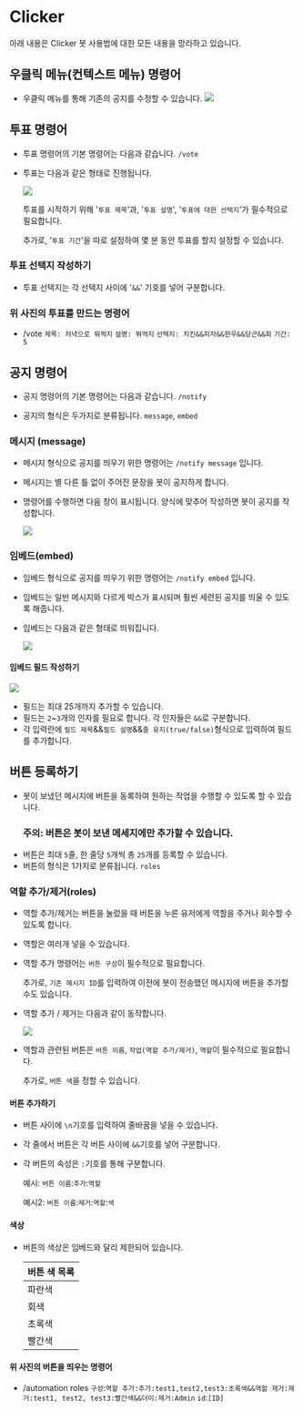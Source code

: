 # Clicker
아래 내용은 Clicker 봇 사용법에 대한 모든 내용을 망라하고 있습니다.

## 우클릭 메뉴(컨텍스트 메뉴) 명령어
- 우클릭 메뉴를 통해 기존의 공지를 수정할 수 있습니다.
 ![](https://cdn.discordapp.com/attachments/894978067699757068/950694743443140628/unknown.png)

## 투표 명령어
- 투표 명령어의 기본 명령어는 다음과 같습니다. ``/vote`` 

- 투표는 다음과 같은 형태로 진행됩니다.

  ![](https://cdn.discordapp.com/attachments/898886636434260008/899677778725711953/unknown.png)

  투표를 시작하기 위해 '``투표 제목``'과, '``투표 설명``', '``투표에 대한 선택지``'가 필수적으로 필요합니다.

  추가로, '``투표 기간``'을 따로 설정하여 몇 분 동안 투표를 할지 설정할 수 있습니다.

### 투표 선택지 작성하기

- 투표 선택지는 각 선택지 사이에 '``&&``' 기호를 넣어 구분합니다.

### 위 사진의 투표를 만드는 명령어
- /vote ``제목: 저녁으로 뭐먹지`` ``설명: 뭐먹지`` ``선택지: 치킨&&피자&&한우&&당근&&회`` ``기간: 5``

## 공지 명령어
  - 공지 명령어의 기본 명령어는 다음과 같습니다. ``/notify``

  - 공지의 형식은 두가지로 분류됩니다. ``message``, ``embed``

  ### 메시지 (message)
  - 메시지 형식으로 공지를 띄우기 위한 명령어는 ``/notify message`` 입니다.  
    
  - 메시지는 별 다른 틀 없이 주어진 문장을 봇이 공지하게 합니다.
  - 명령어를 수행하면 다음 창이 표시됩니다. 양식에 맞추어 작성하면 봇이 공지를 작성합니다.
  
    ![](https://cdn.discordapp.com/attachments/894978067699757068/947732092249341982/unknown.png)
 

  ### 임베드(embed)
  - 임베드 형식으로 공지를 띄우기 위한 명령어는 ``/notify embed`` 입니다.
  - 임베드는 일반 메시지와 다르게 박스가 표시되며 훨씬 세련된 공지를 띄울 수 있도록 해줍니다.

  - 임베드는 다음과 같은 형태로 띄워집니다.

     ![](https://cdn.discordapp.com/attachments/894978067699757068/947748214998720612/unknown.png)

  #### 임베드 필드 작성하기
![](https://cdn.discordapp.com/attachments/894978067699757068/947748239833198602/unknown.png)
  - 필드는 최대 25개까지 추가할 수 있습니다.
  - 필드는 ``2``~``3``개의 인자를 필요로 합니다. 각 인자들은 ``&&``로 구분합니다.
  - 각 입력란에 ``필드 제목``&&``필드 설명``&&``줄 유지(true/false)``형식으로 입력하여 필드를 추가합니다.

## 버튼 등록하기
 - 봇이 보냈던 메시지에 버튼을 동록하여 원하는 작업을 수행할 수 있도록 할 수 있습니다.
    ### 주의: 버튼은 봇이 보낸 메세지에만 추가할 수 있습니다.
 - 버튼은 최대 ``5``줄, 한 줄당 ``5``개씩 총 ``25``개를 등록할 수 있습니다.
 - 버튼의 형식은 1가지로 분류됩니다. ``roles``
 
 ### 역할 추가/제거(roles)
  - 역할 추가/제거는 버튼을 눌렀을 때 버튼을 누른 유저에게 역할을 주거나 회수할 수 있도록 합니다.
  - 역할은 여러개 넣을 수 있습니다.
  - 역할 추가 명령어는 ``버튼 구성``이 필수적으로 필요합니다.
    
    추가로, ``기존 메시지 ID``를 입력하여 이전에 봇이 전송했던 메시지에 버튼을 추가할 수도 있습니다.
    
  - 역할 추가 / 제거는 다음과 같이 동작합니다.

    ![](https://cdn.discordapp.com/attachments/898886636434260008/899715900582805504/Clicker-Canary_Demo2.1.gif)
    
  - 역할과 관련된 버튼은 ``버튼 이름``, ``작업(역할 추가/제거)``, ``역할``이 필수적으로 필요합니다.
    
    추가로, ``버튼 색``을 정할 수 있습니다.
    
 #### 버튼 추가하기
  - 버튼 사이에 ``\n``기호를 입력하여 줄바꿈을 넣을 수 있습니다.
  - 각 줄에서 버튼은 각 버튼 사이에 ``&&``기호를 넣어 구분합니다.
  - 각 버튼의 속성은 ``:``기호를 통해 구분합니다.
    
    예시: ``버튼 이름``:``추가``:``역할``
    
    예시2:  ``버튼 이름``:``제거``:``역할``:``색``
 
 #### 색상
  - 버튼의 색상은 임베드와 달리 제한되어 있습니다.
  
    |버튼 색 목록|
    |------|
    |파란색|
    |회색|
    |초록색|
    |빨간색|
    
 #### 위 사진의 버튼을 띄우는 명령어
  - /automation roles ``구성``:``역할 추가:추가:test1,test2,test3:초록색&&역할 제거:제거:test1, test2, test3:빨간색&&더미:제거:Admin`` ``id``:``[ID]`` 
